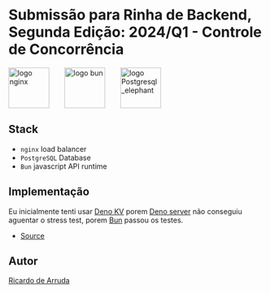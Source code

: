 # Submissão para Rinha de Backend, Segunda Edição: 2024/Q1 - Controle de Concorrência

<div style="display:flex; vertical-align:middle; align-itens:center;">
    <img src="https://en.wikipedia.org/wiki/Nginx#/media/File:Nginx_logo.svg" alt="logo nginx" height="80" width="auto" style="padding-right:30px;">
    <img src="https://bun.sh/logo.svg" alt="logo bun" height="80" width="auto" style="padding-right:30px;">
    <img src="https://upload.wikimedia.org/wikipedia/commons/2/29/Postgresql_elephant.svg" alt="logo Postgresql_elephant" height="80" width="auto" style="padding-right:30px;">
</div>

## Stack

- `nginx` load balancer
- `PostgreSQL` Database 
- `Bun` javascript API runtime 

## Implementação

  Eu inicialmente tenti usar [Deno KV](https://deno.com/kv) porem [Deno server](https://docs.deno.com/runtime/tutorials/http_server) não conseguiu aguentar o stress test, porem [Bun](https://bun.sh/docs/api/http) passou os testes.

- [Source](https://github.com/arrudaricardo/rinha-de-backend-2024-q1-bun)

## Autor

[Ricardo de Arruda](https://www.github.com/arrudaricardo/)
